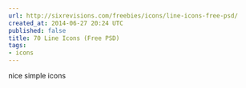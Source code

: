 ```yaml
---
url: http://sixrevisions.com/freebies/icons/line-icons-free-psd/
created_at: 2014-06-27 20:24 UTC
published: false
title: 70 Line Icons (Free PSD)
tags:
- icons
---
```


nice simple icons
